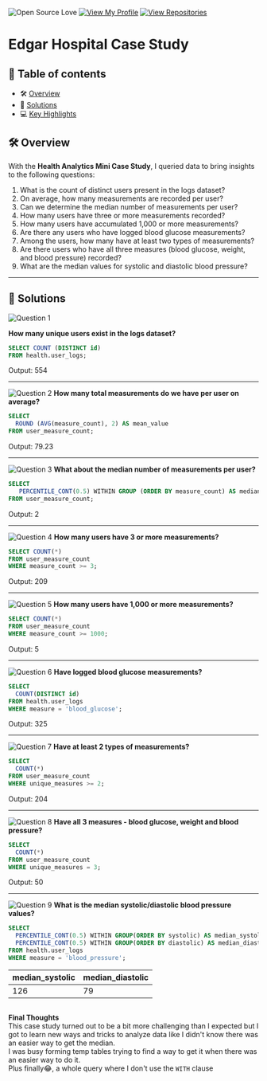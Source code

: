 ![Open Source Love](https://badges.frapsoft.com/os/v1/open-source.svg?v=103)
[![View My Profile](https://img.shields.io/badge/View-My_Profile-green?logo=GitHub)](https://github.com/bmuola)
[![View Repositories](https://img.shields.io/badge/View-My_Repositories-blue?logo=GitHub)](https://github.com/bmuola?tab=repositories)

# Edgar Hospital Case Study

> 
## 📕 **Table of contents**
<!--ts-->
   * 🛠️ [Overview](#️-overview)
   * 🚀 [Solutions](#-solutions)
   * 💻 [Key Highlights](#-key-highlight)

## 🛠️ Overview
With the **Health Analytics Mini Case Study**, I queried data to bring insights to the following questions:
1. What is the count of distinct users present in the logs dataset?
2. On average, how many measurements are recorded per user?
3. Can we determine the median number of measurements per user?
4. How many users have three or more measurements recorded?
5. How many users have accumulated 1,000 or more measurements?
6. Are there any users who have logged blood glucose measurements?
7. Among the users, how many have at least two types of measurements?
8. Are there users who have all three measures (blood glucose, weight, and blood pressure) recorded?
9. What are the median values for systolic and diastolic blood pressure?

---
## 🚀 Solutions

![Question 1](https://img.shields.io/badge/Question-1-971901)

**How many unique users exist in the logs dataset?**
```sql
SELECT COUNT (DISTINCT id)
FROM health.user_logs;
```

Output: 554

---

![Question 2](https://img.shields.io/badge/Question-2-971901)
**How many total measurements do we have per user on average?**
```sql
SELECT
  ROUND (AVG(measure_count), 2) AS mean_value
FROM user_measure_count;
```

Output: 79.23

---

![Question 3](https://img.shields.io/badge/Question-3-971901)
**What about the median number of measurements per user?**
```sql 
SELECT 
   PERCENTILE_CONT(0.5) WITHIN GROUP (ORDER BY measure_count) AS median_value 
FROM user_measure_count;
```

Output: 2

---

![Question 4](https://img.shields.io/badge/Question-4-971901)
**How many users have 3 or more measurements?**
```sql
SELECT COUNT(*)
FROM user_measure_count
WHERE measure_count >= 3;
```

Output: 209

---

![Question 5](https://img.shields.io/badge/Question-5-971901)
**How many users have 1,000 or more measurements?**
```sql 
SELECT COUNT(*)
FROM user_measure_count
WHERE measure_count >= 1000;
```

Output: 5

---

![Question 6](https://img.shields.io/badge/Question-6-971901)
**Have logged blood glucose measurements?**
```sql
SELECT 
  COUNT(DISTINCT id)
FROM health.user_logs
WHERE measure = 'blood_glucose';
```

Output: 325

---

![Question 7](https://img.shields.io/badge/Question-7-971901)
**Have at least 2 types of measurements?**
```sql
SELECT 
  COUNT(*)
FROM user_measure_count
WHERE unique_measures >= 2;
```

Output: 204

---

![Question 8](https://img.shields.io/badge/Question-8-971901)
**Have all 3 measures - blood glucose, weight and blood pressure?**
```sql
SELECT
  COUNT(*)
FROM user_measure_count
WHERE unique_measures = 3;
```

Output: 50

---

![Question 9](https://img.shields.io/badge/Question-9-971901)
**What is the median systolic/diastolic blood pressure values?**
```sql
SELECT
  PERCENTILE_CONT(0.5) WITHIN GROUP(ORDER BY systolic) AS median_systolic,
  PERCENTILE_CONT(0.5) WITHIN GROUP(ORDER BY diastolic) AS median_diastolic
FROM health.user_logs
WHERE measure = 'blood_pressure';
```

|median_systolic|median_diastolic|
|---------------|----------------|
|126            |79              |
```
```

**Final Thoughts**
<br>
This case study turned out to be a bit more challenging than I expected but I got to learn new ways and tricks to analyze data like I didn't know there was an easier way to get the median.<br>
I was busy forming temp tables trying to find a way to get it when there was an easier way to do it.<br>
Plus finally😂, a whole query where I don't use the ``WITH`` clause
